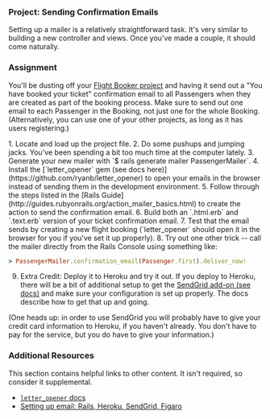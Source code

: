 ### Project: Sending Confirmation Emails

Setting up a mailer is a relatively straightforward task. It's very similar to building a new controller and views.  Once you've made a couple, it should come naturally.

### Assignment

You'll be dusting off your [Flight Booker project](/lessons/ruby-on-rails-building-advanced-forms) and having it send out a "You have booked your ticket" confirmation email to all Passengers when they are created as part of the booking process. Make sure to send out one email to each Passenger in the Booking, not just one for the whole Booking. (Alternatively, you can use one of your other projects, as long as it has users registering.)

<div class="lesson-content__panel" markdown="1">
1. Locate and load up the project file.
2. Do some pushups and jumping jacks.  You've been spending a bit too much time at the computer lately.
3. Generate your new mailer with `$ rails generate mailer PassengerMailer`.
4. Install the [`letter_opener` gem (see docs here)](https://github.com/ryanb/letter_opener) to open your emails in the browser instead of sending them in the development environment.
5. Follow through the steps listed in the [Rails Guide](http://guides.rubyonrails.org/action_mailer_basics.html) to create the action to send the confirmation email.
6. Build both an `.html.erb` and `.text.erb` version of your ticket confirmation email.
7. Test that the email sends by creating a new flight booking (`letter_opener` should open it in the browser for you if you've set it up properly).
8. Try out one other trick -- call the mailer directly from the Rails Console using something like:

   ~~~ruby
   > PassengerMailer.confirmation_email(Passenger.first).deliver_now!
   ~~~
9. Extra Credit: Deploy it to Heroku and try it out.  If you deploy to Heroku, there will be a bit of additional setup to get the [SendGrid add-on (see docs)](https://devcenter.heroku.com/articles/sendgrid) and make sure your configuration is set up properly.  The docs describe how to get that up and going.

(One heads up: in order to use SendGrid you will probably have to give your credit card information to Heroku, if you haven't already. You don't have to pay for the service, but you do have to give your information.)
</div>

### Additional Resources
This section contains helpful links to other content. It isn't required, so consider it supplemental.

* [`letter_opener` docs](https://github.com/ryanb/letter_opener)
* [Setting up email: Rails, Heroku, SendGrid, Figaro](http://howilearnedrails.wordpress.com/2014/02/25/setting-up-email-in-a-rails-4-app-with-action-mailer-in-development-and-sendgrid-in-production-using-heroku/comment-page-1/#comment-79)
